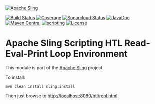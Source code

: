 [![Apache Sling](https://sling.apache.org/res/logos/sling.png)](https://sling.apache.org)

&#32;[![Build Status](https://ci-builds.apache.org/job/Sling/job/modules/job/sling-org-apache-sling-scripting-sightly-repl/job/master/badge/icon)](https://ci-builds.apache.org/job/Sling/job/modules/job/sling-org-apache-sling-scripting-sightly-repl/job/master/)&#32;[![Coverage](https://sonarcloud.io/api/project_badges/measure?project=apache_sling-org-apache-sling-scripting-sightly-repl&metric=coverage)](https://sonarcloud.io/dashboard?id=apache_sling-org-apache-sling-scripting-sightly-repl)&#32;[![Sonarcloud Status](https://sonarcloud.io/api/project_badges/measure?project=apache_sling-org-apache-sling-scripting-sightly-repl&metric=alert_status)](https://sonarcloud.io/dashboard?id=apache_sling-org-apache-sling-scripting-sightly-repl)&#32;[![JavaDoc](https://www.javadoc.io/badge/org.apache.sling/org.apache.sling.scripting.sightly.repl.svg)](https://www.javadoc.io/doc/org.apache.sling/org-apache-sling-scripting-sightly-repl)&#32;[![Maven Central](https://maven-badges.herokuapp.com/maven-central/org.apache.sling/org.apache.sling.scripting.sightly.repl/badge.svg)](https://search.maven.org/#search%7Cga%7C1%7Cg%3A%22org.apache.sling%22%20a%3A%22org.apache.sling.scripting.sightly.repl%22)&#32;[![scripting](https://sling.apache.org/badges/group-scripting.svg)](https://github.com/apache/sling-aggregator/blob/master/docs/group/scripting.md) [![License](https://img.shields.io/badge/License-Apache%202.0-blue.svg)](https://www.apache.org/licenses/LICENSE-2.0)

# Apache Sling Scripting HTL Read-Eval-Print Loop Environment

This module is part of the [Apache Sling](https://sling.apache.org) project.


To install:
```
mvn clean install sling:install
```

Then just browse to [http://localhost:8080/htl/repl.html](http://localhost:8080/htl/repl.html).
